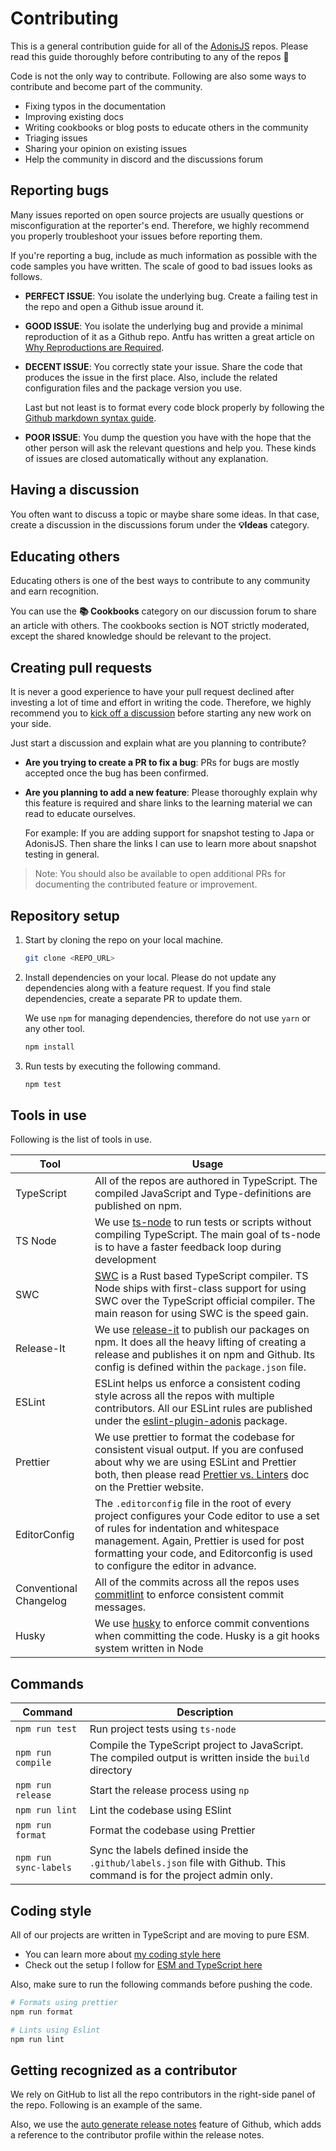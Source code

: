# Contributing
This is a general contribution guide for all of the [AdonisJS](https://github.com/adonisjs) repos. Please read this guide thoroughly before contributing to any of the repos 🙏

Code is not the only way to contribute. Following are also some ways to contribute and become part of the community.

- Fixing typos in the documentation
- Improving existing docs
- Writing cookbooks or blog posts to educate others in the community
- Triaging issues
- Sharing your opinion on existing issues
- Help the community in discord and the discussions forum

## Reporting bugs
Many issues reported on open source projects are usually questions or misconfiguration at the reporter's end. Therefore, we highly recommend you properly troubleshoot your issues before reporting them.

If you're reporting a bug, include as much information as possible with the code samples you have written. The scale of good to bad issues looks as follows.

- **PERFECT ISSUE**: You isolate the underlying bug. Create a failing test in the repo and open a Github issue around it.
- **GOOD ISSUE**: You isolate the underlying bug and provide a minimal reproduction of it as a Github repo. Antfu has written a great article on [Why Reproductions are Required](https://antfu.me/posts/why-reproductions-are-required).
- **DECENT ISSUE**: You correctly state your issue. Share the code that produces the issue in the first place. Also, include the related configuration files and the package version you use.

  Last but not least is to format every code block properly by following the [Github markdown syntax guide](https://docs.github.com/en/get-started/writing-on-github/getting-started-with-writing-and-formatting-on-github/basic-writing-and-formatting-syntax).

- **POOR ISSUE**: You dump the question you have with the hope that the other person will ask the relevant questions and help you. These kinds of issues are closed automatically without any explanation.

## Having a discussion
You often want to discuss a topic or maybe share some ideas. In that case, create a discussion in the discussions forum under the **💡Ideas** category.

## Educating others
Educating others is one of the best ways to contribute to any community and earn recognition.

You can use the **📚 Cookbooks** category on our discussion forum to share an article with others. The cookbooks section is NOT strictly moderated, except the shared knowledge should be relevant to the project.

## Creating pull requests
It is never a good experience to have your pull request declined after investing a lot of time and effort in writing the code. Therefore, we highly recommend you to [kick off a discussion]() before starting any new work on your side.

Just start a discussion and explain what are you planning to contribute?

- **Are you trying to create a PR to fix a bug**: PRs for bugs are mostly accepted once the bug has been confirmed.
- **Are you planning to add a new feature**: Please thoroughly explain why this feature is required and share links to the learning material we can read to educate ourselves.

  For example: If you are adding support for snapshot testing to Japa or AdonisJS. Then share the links I can use to learn more about snapshot testing in general.

> Note: You should also be available to open additional PRs for documenting the contributed feature or improvement.

## Repository setup

1. Start by cloning the repo on your local machine.

    ```sh
    git clone <REPO_URL>
    ```

2. Install dependencies on your local. Please do not update any dependencies along with a feature request. If you find stale dependencies, create a separate PR to update them.

   We use `npm` for managing dependencies, therefore do not use `yarn` or any other tool.

    ```sh
    npm install
    ```

3. Run tests by executing the following command.

    ```sh
    npm test
    ```

## Tools in use
Following is the list of tools in use.

| Tool                   | Usage                                                                                                                                                                                                                                                                  |
|------------------------|------------------------------------------------------------------------------------------------------------------------------------------------------------------------------------------------------------------------------------------------------------------------|
| TypeScript             | All of the repos are authored in TypeScript. The compiled JavaScript and Type-definitions are published on npm.                                                                                                                                                        |
| TS Node                | We use [ts-node](https://typestrong.org/ts-node/) to run tests or scripts without compiling TypeScript. The main goal of ts-node is to have a faster feedback loop during development                                                                                  |
| SWC                    | [SWC](https://swc.rs/) is a Rust based TypeScript compiler. TS Node ships with first-class support for using SWC over the TypeScript official compiler. The main reason for using SWC is the speed gain.                                                               |
| Release-It             | We use [release-it](https://github.com/release-it/release-it) to publish our packages on npm. It does all the heavy lifting of creating a release and publishes it on npm and Github. Its config is defined within the `package.json` file.                            |
| ESLint                 | ESLint helps us enforce a consistent coding style across all the repos with multiple contributors. All our ESLint rules are published under the [eslint-plugin-adonis](https://github.com/adonisjs-community/eslint-plugin-adonis) package.                            |
| Prettier               | We use prettier to format the codebase for consistent visual output. If you are confused about why we are using ESLint and Prettier both, then please read [Prettier vs. Linters](https://prettier.io/docs/en/comparison.html) doc on the Prettier website.            |
| EditorConfig           | The `.editorconfig` file in the root of every project configures your Code editor to use a set of rules for indentation and whitespace management. Again, Prettier is used for post formatting your code, and Editorconfig is used to configure the editor in advance. |
| Conventional Changelog | All of the commits across all the repos uses [commitlint](https://github.com/conventional-changelog/commitlint/#what-is-commitlint) to enforce consistent commit messages.                                                                                             |
| Husky                  | We use [husky](https://typicode.github.io/husky/#/) to enforce commit conventions when committing the code. Husky is a git hooks system written in Node                                                                                                                |

## Commands

| Command | Description |
|-------|--------|
| `npm run test` | Run project tests using `ts-node` |
| `npm run compile` | Compile the TypeScript project to JavaScript. The compiled output is written inside the `build` directory |
| `npm run release` | Start the release process using `np` |
| `npm run lint` | Lint the codebase using ESlint |
| `npm run format` | Format the codebase using Prettier | 
| `npm run sync-labels` | Sync the labels defined inside the `.github/labels.json` file with Github. This command is for the project admin only. |

## Coding style
All of our projects are written in TypeScript and are moving to pure ESM.

- You can learn more about [my coding style here](https://github.com/thetutlage/meta/discussions/3)
- Check out the setup I follow for [ESM and TypeScript here](https://github.com/thetutlage/meta/discussions/2)

Also, make sure to run the following commands before pushing the code.

```sh
# Formats using prettier
npm run format

# Lints using Eslint
npm run lint
```

## Getting recognized as a contributor
We rely on GitHub to list all the repo contributors in the right-side panel of the repo. Following is an example of the same.

Also, we use the [auto generate release notes](https://docs.github.com/en/repositories/releasing-projects-on-github/automatically-generated-release-notes#about-automatically-generated-release-notes) feature of Github, which adds a reference to the contributor profile within the release notes.
